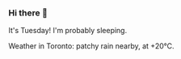 ### Hi there :wave:

It's Tuesday! I'm probably sleeping.

Weather in Toronto: patchy rain nearby, at +20°C.
